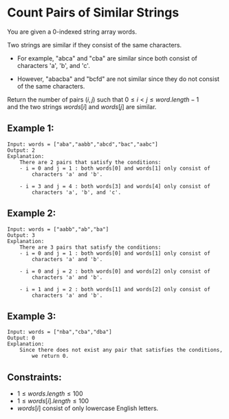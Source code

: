 # Count Pairs of Similar Strings

You are given a 0-indexed string array words.

Two strings are similar if they consist of the same characters.

* For example, "abca" and "cba" are similar since both consist of characters 
    'a', 'b', and 'c'.

* However, "abacba" and "bcfd" are not similar since they do not consist of 
    the same characters.


Return the number of pairs $(i, j)$ such that $0 \le i < j \le word.length - 1$  
and the two strings $words[i]$ and $words[j]$ are similar.

 

## Example 1:

    Input: words = ["aba","aabb","abcd","bac","aabc"]
    Output: 2
    Explanation: 
        There are 2 pairs that satisfy the conditions:
        - i = 0 and j = 1 : both words[0] and words[1] only consist of 
            characters 'a' and 'b'. 
            
        - i = 3 and j = 4 : both words[3] and words[4] only consist of 
            characters 'a', 'b', and 'c'. 
            
        
## Example 2:

    Input: words = ["aabb","ab","ba"]
    Output: 3
    Explanation: 
        There are 3 pairs that satisfy the conditions:
        - i = 0 and j = 1 : both words[0] and words[1] only consist of 
            characters 'a' and 'b'. 

        - i = 0 and j = 2 : both words[0] and words[2] only consist of 
            characters 'a' and 'b'.

        - i = 1 and j = 2 : both words[1] and words[2] only consist of 
            characters 'a' and 'b'.


## Example 3:

    Input: words = ["nba","cba","dba"]
    Output: 0
    Explanation: 
        Since there does not exist any pair that satisfies the conditions, 
            we return 0.
        
        
        
## Constraints:

* $1 \le words.length \le 100$
* $1 \le words[i].length \le 100$
* $words[i]$ consist of only lowercase English letters.


